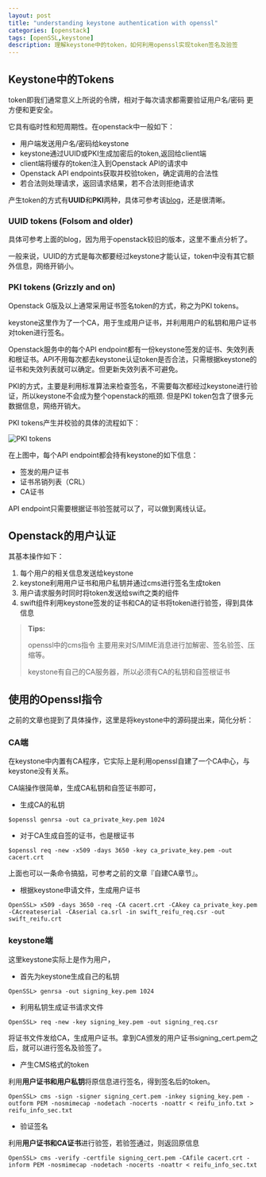 ```yaml
---
layout: post
title: "understanding keystone authentication with openssl"
categories: [openstack]
tags: [openSSL,keystone]
description: 理解keystone中的token，如何利用openssl实现token签名及验签
---
```



## Keystone中的Tokens

token即我们通常意义上所说的令牌，相对于每次请求都需要验证用户名/密码 更方便和更安全。

它具有临时性和短周期性。在openstack中一般如下：

* 用户端发送用户名/密码给keystone
* keystone通过UUID或PKI生成加密后的token,返回给client端
* client端将缓存的token注入到Openstack API的请求中
* Openstack API endpoints获取并校验token，确定调用的合法性
* 若合法则处理请求，返回请求结果，若不合法则拒绝请求

产生token的方式有**UUID**和**PKI**两种，具体可参考该[blog](https://www.mirantis.com/blog/understanding-openstack-authentication-keystone-pki/)，还是很清晰。


### UUID tokens (Folsom and older)

具体可参考上面的blog，因为用于openstack较旧的版本，这里不重点分析了。

一般来说，UUID的方式是每次都要经过keystone才能认证，token中没有其它额外信息，网络开销小。

### PKI tokens (Grizzly and on)

Openstack G版及以上通常采用证书签名token的方式，称之为PKI tokens。

keystone这里作为了一个CA，用于生成用户证书，并利用用户的私钥和用户证书对token进行签名。

Openstack服务中的每个API endpoint都有一份keystone签发的证书、失效列表和根证书。API不用每次都去keystone认证token是否合法，只需根据keystone的证书和失效列表就可以确定。但更新失效列表不可避免。

PKI的方式，主要是利用标准算法来检查签名，不需要每次都经过keystone进行验证，所以keystone不会成为整个openstack的瓶颈. 但是PKI token包含了很多元数据信息，网络开销大。

PKI tokens产生并校验的具体的流程如下：

![PKI tokens](https://www.mirantis.com/wp-content/uploads/2013/07/PKI-token-validation-flow-1.png)

在上图中，每个API endpoint都会持有keystone的如下信息：

* 签发的用户证书
* 证书吊销列表（CRL）
* CA证书

API endpoint只需要根据证书验签就可以了，可以做到离线认证。


## Openstack的用户认证

其基本操作如下：

1. 每个用户的相关信息发送给keystone
2. keystone利用用户证书和用户私钥并通过cms进行签名生成token
3. 用户请求服务时同时将token发送给swift之类的组件
4. swift组件利用keystone签发的证书和CA的证书将token进行验签，得到具体信息


> **Tips:**
> 
> openssl中的cms指令 主要用来对S/MIME消息进行加解密、签名验签、压缩等。
> 
> keystone有自己的CA服务器，所以必须有CA的私钥和自签根证书
> 

## 使用的Openssl指令

之前的文章也提到了具体操作，这里是将keystone中的源码提出来，简化分析：

### CA端

在keystone中内置有CA程序，它实际上是利用openssl自建了一个CA中心，与keystone没有关系。

CA端操作很简单，生成CA私钥和自签证书即可，

* 生成CA的私钥

```vim
$openssl genrsa -out ca_private_key.pem 1024  
```

* 对于CA生成自签的证书，也是根证书

```vim
$openssl req -new -x509 -days 3650 -key ca_private_key.pem -out cacert.crt  
```

上面也可以一条命令搞掂，可参考之前的文章『自建CA章节』。

* 根据keystone申请文件，生成用户证书

```vim
OpenSSL> x509 -days 3650 -req -CA cacert.crt -CAkey ca_private_key.pem -CAcreateserial -CAserial ca.srl -in swift_reifu_req.csr -out swift_reifu.crt
```


### keystone端

这里keystone实际上是作为用户，

* 首先为keystone生成自己的私钥

```vim
OpenSSL> genrsa -out signing_key.pem 1024  
```

* 利用私钥生成证书请求文件

```vim
OpenSSL> req -new -key signing_key.pem -out signing_req.csr  
```

将证书文件发给CA，生成用户证书。拿到CA颁发的用户证书signing_cert.pem之后，就可以进行签名及验签了。

* 产生CMS格式的token

利用**用户证书和用户私钥**将原信息进行签名，得到签名后的token。

```vim
OpenSSL> cms -sign -signer signing_cert.pem -inkey signing_key.pem -outform PEM -nosmimecap -nodetach -nocerts -noattr < reifu_info.txt > reifu_info_sec.txt
```

* 验证签名

利用**用户证书和CA证书**进行验签，若验签通过，则返回原信息

```vim
OpenSSL> cms -verify -certfile signing_cert.pem -CAfile cacert.crt -inform PEM -nosmimecap -nodetach -nocerts -noattr < reifu_info_sec.txt 
```

